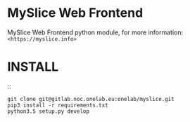 MySlice Web Frontend
=======================

MySlice Web Frontend python module, for more information: `<https://myslice.info>`


INSTALL
=======================

::

    git clone git@gitlab.noc.onelab.eu:onelab/myslice.git
    pip3 install -r requirements.txt
    python3.5 setup.py develop
